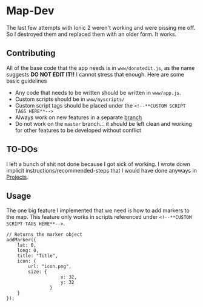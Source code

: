 ﻿﻿﻿﻿﻿﻿﻿# Map-DevThe last few attempts with Ionic 2 weren't working and were pissing me off. So I destroyed them and replaced them with an older form. It works.## ContributingAll of the base code that the app needs is in `www/donotedit.js`, as the name suggests **DO NOT EDIT IT!!** I cannot stress that enough. Here are some basic guidelines* Any code that needs to be written should be written in `www/app.js`.* Custom scripts should be in `www/myscripts/`* Custom script tags should be placed under the `<!--**CUSTOM SCRIPT TAGS HERE**-->`* Always work on new features in a separate [branch](https://git-scm.com/book/en/v1/Git-Branching-What-a-Branch-Is)* Do not work on the `master` branch... it should be left clean and working for other features to be developed without conflict## TO-DOsI left a bunch of shit not done because I got sick of working. I wrote down implicit instructions/recommended-steps that I would have done anyways in [Projects](https://github.com/HIQUALITYSTARTUPAFLIT/Map-Dev/projects). ## UsageThe one big feature I implemented that we need is how to add markers to the map. This feature only works in scripts referenced under `<!--**CUSTOM SCRIPT TAGS HERE**-->`.```// Returns the marker objectaddMarker({	lat: 0,	long: 0,	title: "Title",	icon: {		url: "icon.png",		size: {            		x: 32,           			y: 32        		}	}});```